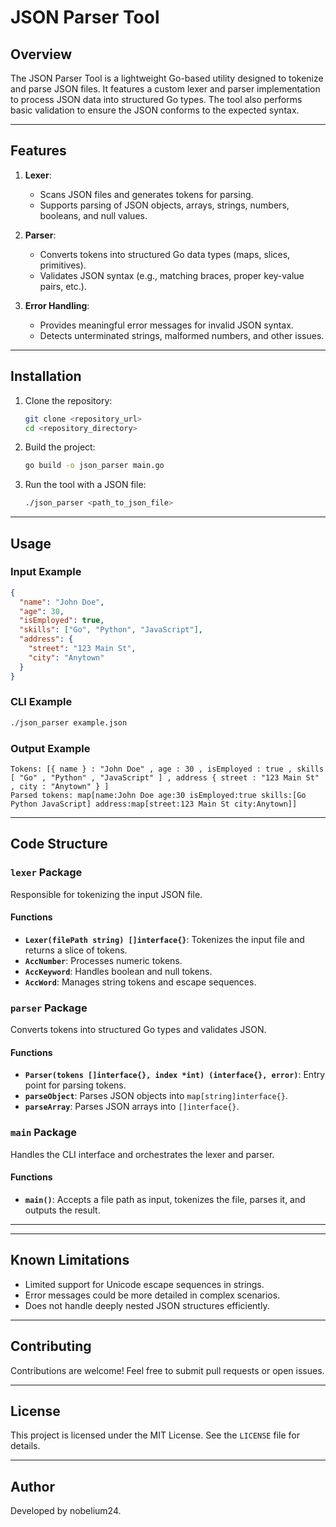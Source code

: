 # JSON Parser Tool

## Overview
The JSON Parser Tool is a lightweight Go-based utility designed to tokenize and parse JSON files. It features a custom lexer and parser implementation to process JSON data into structured Go types. The tool also performs basic validation to ensure the JSON conforms to the expected syntax.

---

## Features

1. **Lexer**:
   - Scans JSON files and generates tokens for parsing.
   - Supports parsing of JSON objects, arrays, strings, numbers, booleans, and null values.

2. **Parser**:
   - Converts tokens into structured Go data types (maps, slices, primitives).
   - Validates JSON syntax (e.g., matching braces, proper key-value pairs, etc.).

3. **Error Handling**:
   - Provides meaningful error messages for invalid JSON syntax.
   - Detects unterminated strings, malformed numbers, and other issues.

---

## Installation

1. Clone the repository:
   ```bash
   git clone <repository_url>
   cd <repository_directory>
   ```

2. Build the project:
   ```bash
   go build -o json_parser main.go
   ```

3. Run the tool with a JSON file:
   ```bash
   ./json_parser <path_to_json_file>
   ```

---

## Usage

### Input Example
```json
{
  "name": "John Doe",
  "age": 30,
  "isEmployed": true,
  "skills": ["Go", "Python", "JavaScript"],
  "address": {
    "street": "123 Main St",
    "city": "Anytown"
  }
}
```

### CLI Example
```bash
./json_parser example.json
```

### Output Example
```
Tokens: [{ name } : "John Doe" , age : 30 , isEmployed : true , skills [ "Go" , "Python" , "JavaScript" ] , address { street : "123 Main St" , city : "Anytown" } ]
Parsed tokens: map[name:John Doe age:30 isEmployed:true skills:[Go Python JavaScript] address:map[street:123 Main St city:Anytown]]
```

---

## Code Structure

### `lexer` Package
Responsible for tokenizing the input JSON file.

#### Functions
- **`Lexer(filePath string) []interface{}`**: Tokenizes the input file and returns a slice of tokens.
- **`AccNumber`**: Processes numeric tokens.
- **`AccKeyword`**: Handles boolean and null tokens.
- **`AccWord`**: Manages string tokens and escape sequences.

### `parser` Package
Converts tokens into structured Go types and validates JSON.

#### Functions
- **`Parser(tokens []interface{}, index *int) (interface{}, error)`**: Entry point for parsing tokens.
- **`parseObject`**: Parses JSON objects into `map[string]interface{}`.
- **`parseArray`**: Parses JSON arrays into `[]interface{}`.

### `main` Package
Handles the CLI interface and orchestrates the lexer and parser.

#### Functions
- **`main()`**: Accepts a file path as input, tokenizes the file, parses it, and outputs the result.

---

<!-- ## Development

### Testing
Run tests for the lexer and parser:
```bash
go test ./...
```

### Debugging
Enable debug prints in the lexer and parser to trace issues in JSON parsing:
```go
fmt.Printf("Debug info: %v", <variable>)
``` -->

---

## Known Limitations
- Limited support for Unicode escape sequences in strings.
- Error messages could be more detailed in complex scenarios.
- Does not handle deeply nested JSON structures efficiently.

---

## Contributing
Contributions are welcome! Feel free to submit pull requests or open issues.

---

## License
This project is licensed under the MIT License. See the `LICENSE` file for details.

---

## Author
Developed by nobelium24.

